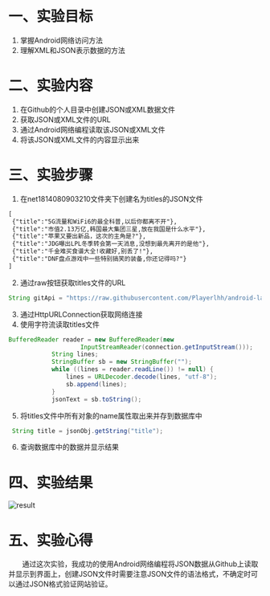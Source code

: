 
# 一、实验目标

1. 掌握Android网络访问方法
2. 理解XML和JSON表示数据的方法
# 二、实验内容

1. 在Github的个人目录中创建JSON或XML数据文件
2. 获取JSON或XML文件的URL
3. 通过Android网络编程读取该JSON或XML文件
4. 将该JSON或XML文件的内容显示出来

# 三、实验步骤

1. 在net1814080903210文件夹下创建名为titles的JSON文件
```txt
[
 {"title":"5G流量和WiFi6的最全科普,以后你都离不开"},
 {"title":"市值2.13万亿,韩国最大集团三星,放在我国是什么水平"},
 {"title":"苹果又要出新品，这次的主角是?"},
 {"title":"JDG曝出LPL冬季转会第一天消息,没想到最先离开的是他"},
 {"title":"千金难买食谱大全!收藏好,别丢了!"},
 {"title":"DNF盘点游戏中一些特别搞笑的装备,你还记得吗?"}
]
```
2. 通过raw按钮获取titles文件的URL
```java
String gitApi = "https://raw.githubusercontent.com/Playerlhh/android-labs-2020/master/students/net1814080903210/titles";
```
3. 通过HttpURLConnection获取网络连接
4. 使用字符流读取titles文件
```java
BufferedReader reader = new BufferedReader(new
                    InputStreamReader(connection.getInputStream()));
            String lines;
            StringBuffer sb = new StringBuffer("");
            while ((lines = reader.readLine()) != null) {
                lines = URLDecoder.decode(lines, "utf-8");
                sb.append(lines);
            }
            jsonText = sb.toString();
```
5. 将titles文件中所有对象的name属性取出来并存到数据库中
```java
 String title = jsonObj.getString("title");
```
6. 查询数据库中的数据并显示结果

# 四、实验结果

![result](https://raw.githubusercontent.com/Playerlhh/android-labs-2020/master/students/net1814080903210/lab6_res.png)

# 五、实验心得

&#160; &#160; &#160; &#160;通过这次实验，我成功的使用Android网络编程将JSON数据从Github上读取并显示到界面上，创建JSON文件时需要注意JSON文件的语法格式，不确定时可以通过JSON格式验证网站验证。
